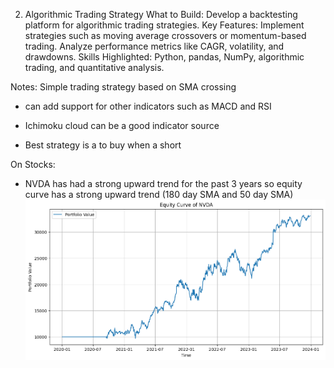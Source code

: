 2. Algorithmic Trading Strategy
What to Build: Develop a backtesting platform for algorithmic trading strategies.
Key Features:
Implement strategies such as moving average crossovers or momentum-based trading.
Analyze performance metrics like CAGR, volatility, and drawdowns.
Skills Highlighted: Python, pandas, NumPy, algorithmic trading, and quantitative analysis.

Notes:
Simple trading strategy based on SMA crossing
- can add support for other indicators such as MACD and RSI
- Ichimoku cloud can be a good indicator source

- Best strategy is a to buy when a short 


On Stocks:
- NVDA has had a strong upward trend for the past 3 years so equity curve has a strong upward trend (180 day SMA and 50 day SMA)
![alt text](34c8cc29-dca3-4637-a423-9e6cbbc6a1e2.png)
